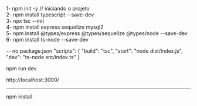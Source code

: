1- npm init -y // iniciando o projeto <br>
2- npm install typescript --save-dev<br>
3- npx tsc --init<br>
4- npm install express sequelize mysql2<br>
5- npm install @types/express @types/sequelize @types/node --save-dev<br>
6- npm install ts-node --save-dev<br>

-- no package.json
"scripts": {
    "build": "tsc",
    "start": "node dist/index.js",
    "dev": "ts-node src/index.ts"
  }
  
npm run dev

http://localhost:3000/

---
npm install
